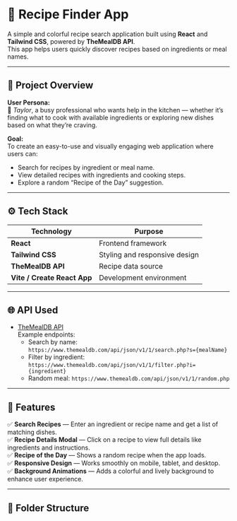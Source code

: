 # 🍳 Recipe Finder App

A simple and colorful recipe search application built using **React** and **Tailwind CSS**, powered by **TheMealDB API**.  
This app helps users quickly discover recipes based on ingredients or meal names.

---

## 🎯 Project Overview

**User Persona:**  
👤 *Taylor*, a busy professional who wants help in the kitchen — whether it’s finding what to cook with available ingredients or exploring new dishes based on what they’re craving.

**Goal:**  
To create an easy-to-use and visually engaging web application where users can:
- Search for recipes by ingredient or meal name.
- View detailed recipes with ingredients and cooking steps.
- Explore a random “Recipe of the Day” suggestion.

---

## ⚙️ Tech Stack

| Technology | Purpose |
|-------------|----------|
| **React** | Frontend framework |
| **Tailwind CSS** | Styling and responsive design |
| **TheMealDB API** | Recipe data source |
| **Vite / Create React App** | Development environment |

---

## 🌐 API Used

- [TheMealDB API](https://www.themealdb.com/api.php)  
  Example endpoints:
  - Search by name: `https://www.themealdb.com/api/json/v1/1/search.php?s={mealName}`
  - Filter by ingredient: `https://www.themealdb.com/api/json/v1/1/filter.php?i={ingredient}`
  - Random meal: `https://www.themealdb.com/api/json/v1/1/random.php`

---

## 🚀 Features

✅ **Search Recipes** — Enter an ingredient or recipe name and get a list of matching dishes.  
✅ **Recipe Details Modal** — Click on a recipe to view full details like ingredients and instructions.  
✅ **Recipe of the Day** — Shows a random recipe when the app loads.  
✅ **Responsive Design** — Works smoothly on mobile, tablet, and desktop.  
✅ **Background Animations** — Adds a colorful and lively background to enhance user experience.  

---

## 🧩 Folder Structure

